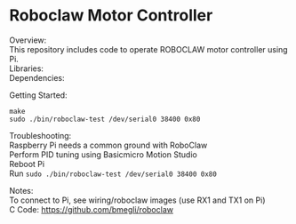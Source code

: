 # Roboclaw Motor Controller

Overview:  
This repository includes code to operate ROBOCLAW motor controller using Pi.  
Libraries:  
Dependencies:  


Getting Started:  
```
make  
sudo ./bin/roboclaw-test /dev/serial0 38400 0x80
```


Troubleshooting:   
Raspberry Pi needs a common ground with RoboClaw   
Perform PID tuning using Basicmicro Motion Studio   
Reboot Pi  
Run `sudo ./bin/roboclaw-test /dev/serial0 38400 0x80`


Notes:   
To connect to Pi, see wiring/roboclaw images (use RX1 and TX1 on Pi)  
C Code: https://github.com/bmegli/roboclaw   

